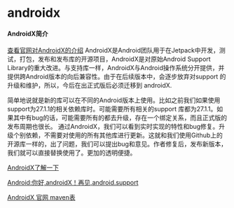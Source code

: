 # androidx
#### AndroidX简介
[查看官网对AndroidX的介绍](https://developer.android.com/jetpack/androidx/)
AndroidX是Android团队用于在Jetpack中开发，测试，打包，发布和发布库的开源项目，AndroidX是对原始Android Support Library的重大改进。与支持库一样，AndroidX与Android操作系统分开提供，并提供跨Android版本的向后兼容性。由于在后续版本中，会逐步放弃对support 的升级和维护，所以，今后在出正式版后必须迁移到 androidX.

简单地说就是新的库可以在不同的Android版本上使用。比如之前我们如果使用support为27.1.1的相关依赖库时。可能需要所有相关的support 库都为27.1.1。如果其中有bug的话，可能需要所有的都去升级，存在一个绑定关系，而且正式版的发布周期也很长。
通过AndroidX，我们可以看到实时实现的特性和bug修复。升级个别依赖，不需要对使用的所有其他库进行更新。这就和我们使用Github上的开源库一样的，出了问题，我们可以提出bug和意见。作者修复后，发布新版本，我们就可以直接替换使用了。更加的透明便捷。

[AndroidX了解一下](https://blog.csdn.net/qq_17766199/article/details/81433706)

[Android:你好,androidX！再见,android.support](https://www.jianshu.com/p/41de8689615d)

[AndroidX 官网 maven表](https://dl.google.com/dl/android/maven2/index.html)


